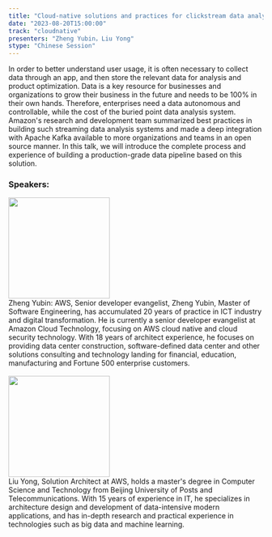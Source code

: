 ```yaml
---
title: "Cloud-native solutions and practices for clickstream data analysis"
date: "2023-08-20T15:00:00" 
track: "cloudnative"
presenters: "Zheng Yubin，Liu Yong"
stype: "Chinese Session"
---
```

In order to better understand user usage, it is often necessary to collect data through an app, and then store the relevant data for analysis and product optimization. Data is a key resource for businesses and organizations to grow their business in the future and needs to be 100% in their own hands. Therefore, enterprises need a data autonomous and controllable, while the cost of the buried point data analysis system. Amazon's research and development team summarized best practices in building such streaming data analysis systems and made a deep integration with Apache Kafka available to more organizations and teams in an open source manner. In this talk, we will introduce the complete process and experience of building a production-grade data pipeline based on this solution.
 ### Speakers: 
<img src="https://img.bagevent.com/resource/20230608/1701557380.jpg" width="200" /><br>Zheng Yubin: AWS, Senior developer evangelist, Zheng Yubin, Master of Software Engineering, has accumulated 20 years of practice in ICT industry and digital transformation. He is currently a senior developer evangelist at Amazon Cloud Technology, focusing on AWS cloud native and cloud security technology. With 18 years of architect experience, he focuses on providing data center construction, software-defined data center and other solutions consulting and technology landing for financial, education, manufacturing and Fortune 500 enterprise customers.
 <br><br>
 <img src="https://img.bagevent.com/resource/20230731/1349070041016.jpg" width="200" /><br>Liu Yong, Solution Architect at AWS, holds a master's degree in Computer Science and Technology from Beijing University of Posts and Telecommunications. With 15 years of experience in IT, he specializes in architecture design and development of data-intensive modern applications, and has in-depth research and practical experience in technologies such as big data and machine learning.
 <br><br>
 